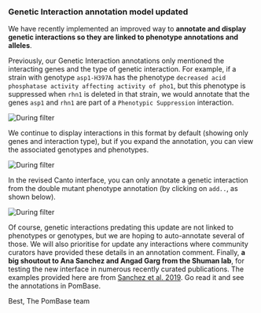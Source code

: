 ### Genetic Interaction annotation model updated
<!-- pombase_flags: frontpage -->
<!-- newsfeed_thumbnail: pombase-logo-32x32px.png -->

We have recently implemented an improved way to **annotate and display genetic interactions so they are linked to phenotype annotations and alleles**.

Previously, our Genetic Interaction annotations only mentioned the interacting genes and the type of genetic interaction. For example, if a strain with genotype `asp1-H397A` has the phenotype `decreased acid phosphatase activity affecting activity of pho1`, but this phenotype is suppressed when `rhn1` is deleted in that strain, we would annotate that the genes `asp1` and `rhn1` are part of a `Phenotypic Suppression` interaction.

![During filter](assets/newsfeed/gi-update-1.png)

We continue to display  interactions in this format by default (showing only genes and interaction type), but if you expand the annotation, you can view the associated genotypes and phenotypes.

![During filter](assets/newsfeed/gi-update-2.png)

In the revised Canto interface, you can only annotate a genetic interaction from the double mutant phenotype annotation (by clicking on `add..`, as shown below).

![During filter](assets/newsfeed/gi-update-3.png)

Of course, genetic interactions predating this update are not linked to phenotypes or genotypes, but we are hoping to auto-annotate several of those. We will also prioritise for update any interactions where community curators have provided these details in an annotation comment.
Finally, **a big shoutout to Ana Sanchez and Angad Garg from the Shuman lab**, for testing the new interface in numerous recently curated publications. The examples provided here are from
 [Sanchez et al. 2019](/reference/PMID:31276588). Go read it and see the annotations in PomBase.

Best,
The PomBase team